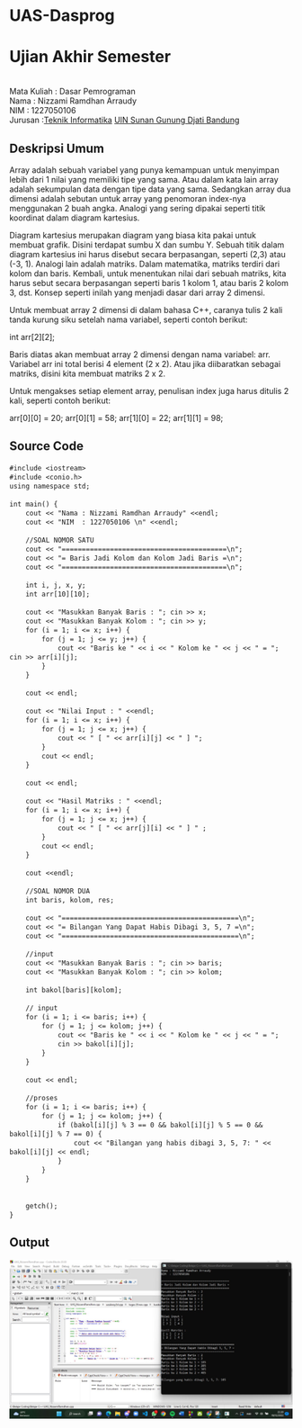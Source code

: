 # UAS-Dasprog
# Ujian Akhir Semester 
<br>Mata Kuliah 	: Dasar Pemrograman
<br> Nama		: Nizzami Ramdhan Arraudy
<br>NIM		        : 1227050106
<br>Jurusan		:[Teknik Informatika](http://if.uinsgd.ac.id/) [UIN Sunan Gunung Djati Bandung](https://uinsgd.ac.id/) 

## Deskripsi Umum
Array adalah sebuah variabel yang punya kemampuan untuk menyimpan lebih dari 1 nilai yang memiliki tipe yang sama. Atau dalam kata lain array adalah sekumpulan data dengan tipe data yang sama. 
Sedangkan array dua dimensi adalah sebutan untuk array yang penomoran index-nya menggunakan 2 buah angka. Analogi yang sering dipakai seperti titik koordinat dalam diagram kartesius.

Diagram kartesius merupakan diagram yang biasa kita pakai untuk membuat grafik. Disini terdapat sumbu X dan sumbu Y. Sebuah titik dalam diagram kartesius ini harus disebut secara berpasangan, seperti (2,3) atau (-3, 1).
Analogi lain adalah matriks. Dalam matematika, matriks terdiri dari kolom dan baris. Kembali, untuk menentukan nilai dari sebuah matriks, kita harus sebut secara berpasangan seperti baris 1 kolom 1, atau baris 2 kolom 3, dst. 
Konsep seperti inilah yang menjadi dasar dari array 2 dimensi.

Untuk membuat array 2 dimensi di dalam bahasa C++, caranya tulis 2 kali tanda kurung siku setelah nama variabel, seperti contoh berikut:

int arr[2][2];

Baris diatas akan membuat array 2 dimensi dengan nama variabel: arr. Variabel arr ini total berisi 4 element (2 x 2). Atau jika diibaratkan sebagai matriks, disini kita membuat matriks 2 x 2.

Untuk mengakses setiap element array, penulisan index juga harus ditulis 2 kali, seperti contoh berikut:

arr[0][0] = 20;
arr[0][1] = 58;
arr[1][0] = 22;
arr[1][1] = 98;

## Source Code
```
#include <iostream>
#include <conio.h>
using namespace std;

int main() {
    cout << "Nama : Nizzami Ramdhan Arraudy" <<endl;
    cout << "NIM  : 1227050106 \n" <<endl;

    //SOAL NOMOR SATU
    cout << "=========================================\n";
    cout << "= Baris Jadi Kolom dan Kolom Jadi Baris =\n";
    cout << "=========================================\n";

    int i, j, x, y;
    int arr[10][10];

    cout << "Masukkan Banyak Baris : "; cin >> x;
    cout << "Masukkan Banyak Kolom : "; cin >> y;
    for (i = 1; i <= x; i++) {
        for (j = 1; j <= y; j++) {
            cout << "Baris ke " << i << " Kolom ke " << j << " = "; cin >> arr[i][j];
        }
    }

    cout << endl;

    cout << "Nilai Input : " <<endl;
    for (i = 1; i <= x; i++) {
        for (j = 1; j <= x; j++) {
            cout << " [ " << arr[i][j] << " ] ";
        }
        cout << endl;
    }

    cout << endl;

    cout << "Hasil Matriks : " <<endl;
    for (i = 1; i <= x; i++) {
        for (j = 1; j <= x; j++) {
            cout << " [ " << arr[j][i] << " ] " ;
        }
        cout << endl;
    }

    cout <<endl;

    //SOAL NOMOR DUA
    int baris, kolom, res;

    cout << "============================================\n";
    cout << "= Bilangan Yang Dapat Habis Dibagi 3, 5, 7 =\n";
    cout << "============================================\n";

    //input
    cout << "Masukkan Banyak Baris : "; cin >> baris;
    cout << "Masukkan Banyak Kolom : "; cin >> kolom;

    int bakol[baris][kolom];

	// input
	for (i = 1; i <= baris; i++) {
		for (j = 1; j <= kolom; j++) {
			cout << "Baris ke " << i << " Kolom ke " << j << " = ";
			cin >> bakol[i][j];
		}
	}

	cout << endl;

    //proses
  	for (i = 1; i <= baris; i++) {
		for (j = 1; j <= kolom; j++) {
			if (bakol[i][j] % 3 == 0 && bakol[i][j] % 5 == 0 && bakol[i][j] % 7 == 0) {
				cout << "Bilangan yang habis dibagi 3, 5, 7: " << bakol[i][j] << endl;
			}
		}
	}


    getch();
}
```
## Output
<img src="UAS.jpg"/>
